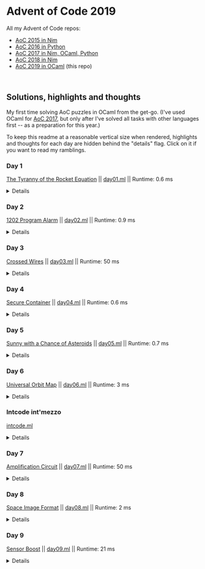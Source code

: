 # Advent of Code 2019

All my Advent of Code repos:

* [AoC 2015 in Nim](https://github.com/narimiran/advent_of_code_2015)
* [AoC 2016 in Python](https://github.com/narimiran/advent_of_code_2016)
* [AoC 2017 in Nim, OCaml, Python](https://github.com/narimiran/AdventOfCode2017)
* [AoC 2018 in Nim](https://github.com/narimiran/AdventOfCode2018)
* [AoC 2019 in OCaml](https://github.com/narimiran/AdventOfCode2019) (this repo)


&nbsp;


## Solutions, highlights and thoughts

My first time solving AoC puzzles in OCaml from the get-go.
(I've used OCaml for [AoC 2017](https://github.com/narimiran/AdventOfCode2017),
but only after I've solved all tasks with other languages first -- as a preparation for this year.)

To keep this readme at a reasonable vertical size when rendered,
highlights and thoughts for each day are hidden behind the "details" flag.
Click on it if you want to read my ramblings.


### Day 1

[The Tyranny of the Rocket Equation](http://adventofcode.com/2019/day/1) || [day01.ml](ocaml/day01.ml) || Runtime: 0.6 ms

<details>

We have two slightly different functions (`f`) for each part, so counting the total boils down to:
```ocaml
List.fold_left (fun acc x -> acc + f x) 0
```

</details>



### Day 2

[1202 Program Alarm](http://adventofcode.com/2019/day/2) || [day02.ml](ocaml/day02.ml) || Runtime: 0.9 ms

<details>

Our inputs are such that there is no need to iterate through all possible `verb`s,
we can always leave `verb` at zero and later on calculate it from the difference between the desired and given output.
```ocaml
let result = intcode |> set_up [(1, noun)] |> run in
let verb = output - result in
if verb < 100 then
  100 * noun + verb
```

</details>



### Day 3

[Crossed Wires](http://adventofcode.com/2019/day/3) || [day03.ml](ocaml/day03.ml) || Runtime: 50 ms

<details>

Initial idea was to create a `Map` for every wire and then to find intersections via `Map.merge`:
```ocaml
let path_a = follow wire_a
let path_b = follow wire_b

let intersections = find_intersections path_a path_b

let () =
  intersections |> find closest;
  intersections |> find shortest
```
Although elegant, it was very inefficient. (Runtime around 180 ms)

Current solution treats wires differently:
The first wire is used to populate a `Hashtbl` with all visited points as keys and the number of steps taken as values.
The second wire is used only to check for intersections.
This gives 3.5x performance boost.
```ocaml
let () =
  wire_a |> visit_all_points;
  wire_b |> find_intersections;

  intersections |> find closest;
  intersections |> find shortest
```

</details>



### Day 4

[Secure Container](http://adventofcode.com/2019/day/4) || [day04.ml](ocaml/day04.ml) || Runtime: 0.6 ms

<details>

The initial solution iterated through the whole range between `low` and `high`,
converting each number to `String` or `OSeq` (I've tried both versions):
```ocaml
let solve ~part =
  let f = if part = 1 then ( >= ) else ( = ) in
  let res = ref 0 in
  for i = low to high do
    let sq = String.to_seq (string_of_int i) in
    if not_decr sq then
      let groups = sq |> OSeq.group ~eq:Char.equal in
      if OSeq.exists (fun g -> f (OSeq.length g) 2) groups then incr res
  done;
  !res
```
This had 1.3 **b**illion instructions and its runtime was around 130 ms.

Current solution is much uglier: it has six for-loops to iterate on each digit,
where lower bound for each digit is dependant on the digit before it.
Also, we iterate over potential candidates only once, and test for both parts:
```ocaml
let digit_groups = [ a; b; c; d; e; f ] |> group_lengths in
if digit_groups |> has_multiples then incr part_1;
if digit_groups |> has_duplicates then incr part_2
```
where `group_lengths` is a specialised and optimized version of `CCList.group_succ`
just for this task:
No unnecessary creations of lists of groups and `List.rev`,
we're interested only in number of members of each group of the same digit:
```ocaml
let group_lengths l =
  let rec aux acc cur amnt l =
    match cur, l with
    | _, [] -> amnt :: acc
    | y, x :: tl when Int.equal x y -> aux acc x (amnt+1) tl
    | _, x :: tl -> aux (amnt :: acc) x 1 tl
  in
  aux [] 0 0 l
```

The result of changing the algorithm and applying these micro-optimisations?
900k instructions (1500 times less than original!) and its runtime is 0.6 ms.
If it is ugly but it works... :)

Bonus: the main function looks like `>>=`.

</details>



### Day 5

[Sunny with a Chance of Asteroids](http://adventofcode.com/2019/day/5) || [day05.ml](ocaml/day05.ml) || Runtime: 0.7 ms

<details>

Below are the notes from the original version of `day05.ml`, together with the bug that
had bit me later on Day 9 (`let dest = a.(ip+3)`).
After Day 9 was released, the common logic from days 2, 5, 7 and 9 was extracted to
`intcode` module, and the solutions for those days were vastly simplified.
(See ["Intcode int'mezzo"](#intcode-intmezzo) below for more details.)

----

After you finally manage to read and understand what the instructions want from you,
the task becomes quite straight-forward.
Not counting the warm-up task on Day 1, I would say this was the easiest one so far:
Take Day 2, add new opcodes, change some details, and you're done.

Our "intcode computer" is starting to evolve and soon enough (but not yet)
these things should be probably put in a separate module which will be used by multiple tasks.

The initial solution had 8 separate branches for 8 separate opcodes.
Simple and straightforward, but lots of unnecessary duplication:
I've noticed that I can group together opcodes 1&2, 5&6, and 7&8 —
the only difference between them was the function/operation involved,
so the logical thing to do was to define custom operator for each group:
```ocaml
let ( +|* ) = if op = 1 then ( + ) else ( * ) in
a.(dest) <- n +|* v

let ( <>|= ) = if op = 5 then ( <> ) else ( = ) in
if n <>|= 0 then v else ip+3

let ( <|= ) = if op = 7 then ( < ) else ( = ) in
a.(dest) <- if n <|= v then 1 else 0
```

Operation deduplication half way done.
Groups 1&2 and 7&8 still had a lot of things in common
(they both read two parameters, have the same destination location (`ip+3`), do the same jump (`ip+4`))
so in the end they were put in the same branch to cut duplicated stuff some more:
```ocaml
let noun = read_param 1 in
match a.(ip) mod 100 with
| 1 | 2 | 7 | 8 as op ->
  let verb = read_param 2 in
  let dest = a.(ip+3) in
  a.(dest) <-
    (match op with
     | 1 -> noun + verb
     | 2 -> noun * verb
     | 7 -> CCBool.to_int (noun < verb)
     | 8 -> CCBool.to_int (noun = verb)
     | _ -> failwith "ocaml, you silly");
  ip+4
```

Yes I've removed some of the custom operators defined above, so some duplication is reintroduced.
I find it more readable this way.

</details>



### Day 6

[Universal Orbit Map](http://adventofcode.com/2019/day/6) || [day06.ml](ocaml/day06.ml) || Runtime: 3 ms

<details>

Ungh! Quest for my future self:
can you understand all the functions your previous self has written here?

We go through the input and create two `Map`s, one (used for the first part of the task)
containing `parent -> children` relationships (called `p2c`),
and the other containing `kid -> parent` relationships (called `k2p`) for the second part.

Part 1 is the recursive traversal through `"COM"`'s children, their children,
their children's children, ... counting the total distance to `"COM"`:
```ocaml
let rec traverse n key =
  match children with
  | [] -> n
  | _ ->
    let children_distances = List.map (traverse (n+1)) children in
    n + List.fold_left (+) 0 children_distances
```

The second part first builds the list of all ancestors for `"YOU"` and `"SAN"`:
```ocaml
let rec traverse relations acc = function
  | "COM" -> acc
  | kid ->
    let parent = relations |> RelationMap.find kid in
    traverse relations (parent::acc) parent
```

Both of those lists start with `"COM"` and all the common ancestors for both `"YOU"` and `"SAN"`.
We need to remove those, and what remains is the answer for the second part:
```ocaml
let rec calc_orbital_transfers you san =
  match you, san with
  | x::xs, y::ys when x = y -> calc_orbital_transfers xs ys
  | _, _ -> List.length you + List.length san
```

</details>



### Intcode int'mezzo

[intcode.ml](ocaml/lib/intcode.ml)

<details>

From Day 5 notes:

> Our "intcode computer" is starting to evolve and soon enough (but not yet)
> these things should be probably put in a separate module which will be used
> by multiple tasks.

The refactoring time has come.

When Day 7 was released, I wasn't at home so I couldn't solve it at that time.
I've read the task and realised that my current implementation from Day 5 won't fit for it,
I would need to refactor it so the state between runs remains preserved.

In the mean time, Day 9 was released, and with it our "intcode computer" implementation
is complete.
A perfect time to extract all the useful functions in a separate module.

Our computer can be in three states:
1. running - executing instructions until one of two things happen:
2. waiting - computer's input queue is empty and it can't continue until it receives an input
3. halted - computer has reached intcode 99

The computer is now represented as a `record`:
```ocaml
type state = Running | Waiting | Halted

type computer = {
  ram : int array;
  ip : int;
  rp : int;
  state : state;
  in_queue : int Queue.t;
  out_queue : int Queue.t;
}
```
where `ip` and `rp` are instruction and relative pointers, respectively, and
`in_queue` and `out_queue` are FIFO queues.

Computer initialization supports specifying arbitrary RAM size (with the 4096 as the default).
```ocaml
let initialize_computer ?(ram_size=4096) instructions =
  let ram = initialize_memory ram_size instructions in
  let in_queue = Queue.create () in
  let out_queue = Queue.create () in
  { ram; ip = 0; rp = 0; state = Running; in_queue; out_queue }
```

We can write to `in_queue` and read from `out_queue`, either the next output value
(days 7, 9, 11) or the last value in the queue (Day 5).
```ocaml
let receive value comp =
  Queue.add value comp.in_queue;
  comp

let get_next_output comp =
  Queue.take comp.out_queue

let get_last_output comp =
  comp.out_queue
  |> Queue.to_seq
  |> OSeq.reduce (fun _ v -> v)
```

When the computer has stopped (either waiting or halted), the whole state is
returned as different tasks need different values from it.
```ocaml
let run_until_halt comp =
  let rec run comp =
    match comp.state with
    | Halted | Waiting -> comp
    | Running -> comp |> execute_opcode |> run
  in
  { comp with state = Running } |> run
```

</details>



### Day 7

[Amplification Circuit](http://adventofcode.com/2019/day/7) || [day07.ml](ocaml/day07.ml) || Runtime: 50 ms

<details>

Now that [my intcode module](ocaml/lib/intcode.ml) is complete, the main problem
of this task becomes how to repeatedly loop through the amplifiers until one
of them halts.

[`CCList.fold_map`](https://c-cube.github.io/ocaml-containers/dev/containers/CCList/index.html#val-fold_map)
proved to be very useful for this:
It takes an accumulator (just like the regular `fold_left`), which in our case is
the output of the previous computer/amplifier; and it returns a tuple containing
both the accumulator and the modified list (like `map`), which are our computers/amplifiers
after they had run this time.
We need both of those outputs.

Using that function, we can recursively run all of our computers until one of them halted:
```ocaml
let rec get_output (score, computers) =
  if some_halted computers then score
  else
    computers
    |> CCList.fold_map
      (fun last_output comp ->
         let comp' =
           comp
           |> Intcode.receive last_output
           |> Intcode.run_until_halt in
         comp'.output, comp')
      score
    |> get_output
```

With that in place, finding the solution for both parts is just a matter of running
all the permutations of phase settings, and finding the maximal output:
```ocaml
let solve =
  permutations
  %> List.fold_left
    (fun acc perm ->
       let computers = create_computers perm in
       (0, computers) |> get_output |> max acc)
    0
```

</details>



### Day 8

[Space Image Format](http://adventofcode.com/2019/day/8) || [day08.ml](ocaml/day08.ml) || Runtime: 2 ms

<details>

This is an easy one after Day 7, which was the hardest one so far for me.

The first part is boring:
We count the number of each digit per layer, and find the layer with the fewest zeros.

The second part is more interesting.
For each pixel, we recursively try to find its color, starting from the top-most
layer and until we reach a layer with a non-transparent pixel.
Not a very efficient way of doing things (we repeatedly go through the list of layers,
and then for each layer we go to `nth` pixel), but it wins for its simplicity:
```ocaml
let rec pixel_color layers pixel =
  match layers with
  | [] -> failwith "pixel is transparent"
  | layer :: below ->
    (match List.nth layer pixel with
     | '0' -> ' '
     | '1' -> '#'
     | '2' -> pixel_color below pixel
     | _ -> failwith "invalid input")
```

</details>



### Day 9

[Sensor Boost](http://adventofcode.com/2019/day/9) || [day09.ml](ocaml/day09.ml) || Runtime: 21 ms

<details>

This task has brought a relative pointer (`rp`) and a new mode (`2`):
```ocaml
  match mode with
  | 0 -> param_val
  | 1 -> ip + param
  | 2 -> rp + param_val
```

With that in place, the [intcode computer](ocaml/lib/intcode.ml) is now complete.

This felt even easier than Day 5.

</details>
